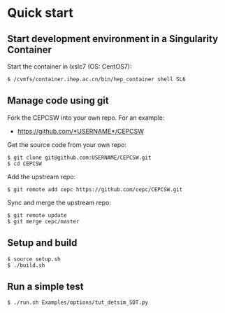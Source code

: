 # Quick start

## Start development environment in a Singularity Container

Start the container in lxslc7 (OS: CentOS7):
```
$ /cvmfs/container.ihep.ac.cn/bin/hep_container shell SL6
```

## Manage code using git

Fork the CEPCSW into your own repo. For an example:
* https://github.com/*USERNAME*/CEPCSW

Get the source code from your own repo:
```
$ git clone git@github.com:USERNAME/CEPCSW.git
$ cd CEPCSW
```

Add the upstream repo:
```
$ git remote add cepc https://github.com/cepc/CEPCSW.git
```

Sync and merge the upstream repo:
```
$ git remote update
$ git merge cepc/master
```

## Setup and build 

```
$ source setup.sh
$ ./build.sh
```

## Run a simple test

```
$ ./run.sh Examples/options/tut_detsim_SDT.py
```


